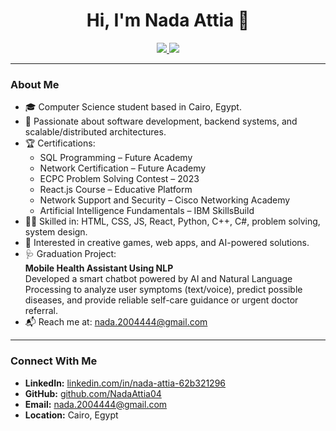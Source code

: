 <h1 align="center">Hi, I'm Nada Attia 👋</h1>

<div align="center">
  <a href="https://www.linkedin.com/in/nada-attia-62b321296/">
    <img src="https://img.shields.io/badge/LinkedIn-Nada%20Attia-%230177B5?style=flat&logo=linkedin&logoColor=white"/>
  </a>
  <a href="https://github.com/NadaAttia04">
    <img src="https://img.shields.io/badge/GitHub-NadaAttia04-black?style=flat&logo=github"/>
  </a>
</div>

---

### About Me

- 🎓 Computer Science student based in Cairo, Egypt.
- 🚀 Passionate about software development, backend systems, and scalable/distributed architectures.
- 🏆 Certifications:  
  - SQL Programming – Future Academy  
  - Network Certification – Future Academy  
  - ECPC Problem Solving Contest – 2023  
  - React.js Course – Educative Platform  
  - Network Support and Security – Cisco Networking Academy  
  - Artificial Intelligence Fundamentals – IBM SkillsBuild  
- 👩‍💻 Skilled in: HTML, CSS, JS, React, Python, C++, C#, problem solving, system design.
- 📱 Interested in creative games, web apps, and AI-powered solutions.
- 🩺 Graduation Project:  
  **Mobile Health Assistant Using NLP**  
  Developed a smart chatbot powered by AI and Natural Language Processing to analyze user symptoms (text/voice), predict possible diseases, and provide reliable self-care guidance or urgent doctor referral.
- 📬 Reach me at: nada.2004444@gmail.com

---

### Connect With Me

- **LinkedIn:** [linkedin.com/in/nada-attia-62b321296](https://www.linkedin.com/in/nada-attia-62b321296/)
- **GitHub:** [github.com/NadaAttia04](https://github.com/NadaAttia04)
- **Email:** nada.2004444@gmail.com
- **Location:** Cairo, Egypt
